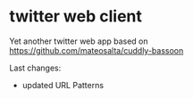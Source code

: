 # twitter web client

Yet another twitter web app
based on https://github.com/mateosalta/cuddly-bassoon 

Last changes:
- updated URL Patterns
